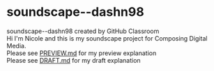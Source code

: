 # soundscape--dashn98
soundscape--dashn98 created by GitHub Classroom  
Hi I'm Nicole and this is my soundscape project for Composing Digital Media.  
Please see [PREVIEW.md](https://github.com/pitt-cdm/soundscape--dashn98/blob/master/PREVIEW.md) for my preview explanation  
Please see [DRAFT.md](https://github.com/pitt-cdm/soundscape--dashn98/blob/master/DRAFT.md) for my draft explanation
